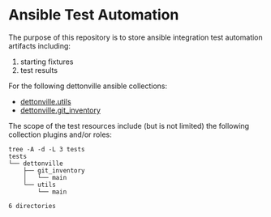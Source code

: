 
# Ansible Test Automation

The purpose of this repository is to store ansible integration test automation artifacts including:

1) starting fixtures
2) test results

For the following dettonville ansible collections:

- [dettonville.utils](https://github.com/dettonville/ansible-utils)
- [dettonville.git_inventory](https://github.com/dettonville/ansible-git-inventory)

The scope of the test resources include (but is not limited) the following collection plugins and/or roles:

```output
tree -A -d -L 3 tests
tests
└── dettonville
    ├── git_inventory
    │   └── main
    └── utils
        └── main

6 directories
```
